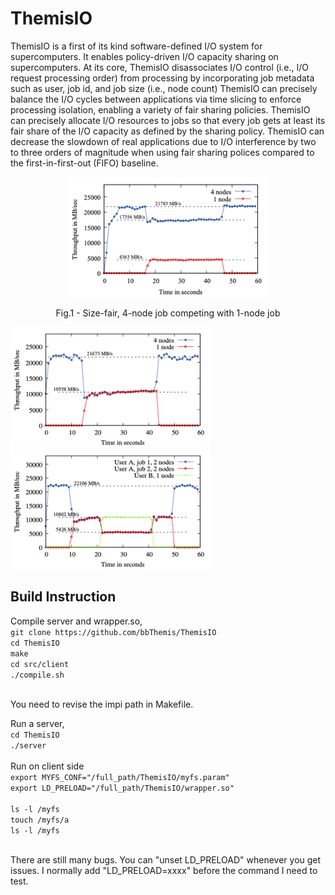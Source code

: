 # ThemisIO

ThemisIO is a first of its kind software-defined I/O system for supercomputers. 
It enables policy-driven I/O capacity sharing on supercomputers. 
At its core, ThemisIO disassociates I/O control (i.e., I/O request processing order) from processing by incorporating job metadata such as user, job id, and job size (i.e., node count)
ThemisIO can precisely balance the I/O cycles between applications via time slicing to enforce processing isolation, enabling a variety of fair sharing policies. 
ThemisIO can precisely allocate I/O resources to jobs so that every job gets at least its fair share of the I/O capacity as defined by the sharing policy.
ThemisIO can decrease the slowdown of real applications due to I/O interference by two to three orders of magnitude when using fair sharing polices compared to the first-in-first-out (FIFO) baseline.

<p align = "center">
<img src="https://github.com/bbThemis/ThemisIO/blob/main/docs/figures/test.size-fair.4v1.png" width="320">
<!--- ![alt text](https://github.com/bbThemis/ThemisIO/blob/main/docs/figures/test.size-fair.4v1.png =320x240 " Size-fair, 4-node job competing with 1-node job") --->
</p>
<p align = "center">
Fig.1 - Size-fair, 4-node job competing with 1-node job
</p>

<img src="https://github.com/bbThemis/ThemisIO/blob/main/docs/figures/test.job-fair.4v1.png" width="320">
<!--- ![alt text](https://github.com/bbThemis/ThemisIO/blob/main/docs/figures/test.size-fair.4v1.png =320x240 " Job-fair, 4-node job competing with 1-node job") --->

<img src="https://github.com/bbThemis/ThemisIO/blob/main/docs/figures/test.user-fair.4v1.png" width="320">
<!--- ![alt text](https://github.com/bbThemis/ThemisIO/blob/main/docs/figures/test.size-fair.4v1.png =320x240 " User-fair, Two 2-node jobs competing with a 1-node job") --->

## Build Instruction
Compile server and wrapper.so, <br>
`git clone https://github.com/bbThemis/ThemisIO`<br>
`cd ThemisIO`<br>
`make`<br>
`cd src/client`<br>
`./compile.sh`<br>
<br>

You need to revise the impi path in Makefile.<br>

Run a server, <br>
`cd ThemisIO`<br>
`./server`<br>
<br>
Run on client side<br>
`export MYFS_CONF="/full_path/ThemisIO/myfs.param"`<br>
`export LD_PRELOAD="/full_path/ThemisIO/wrapper.so"`<br>
<br>
`ls -l /myfs`<br>
`touch /myfs/a`<br>
`ls -l /myfs`<br>

<br>
There are still many bugs. You can "unset LD_PRELOAD" whenever you get issues. I normally add "LD_PRELOAD=xxxx" before the command I need to test. 


